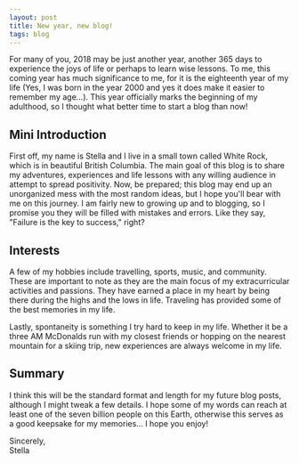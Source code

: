 ```yaml
---
layout: post
title: New year, new blog!
tags: blog
---
```


For many of you, 2018 may be just another year, another 365 days to experience the joys of life or perhaps to learn wise lessons. To me, this coming year has much significance to me, for it is the eighteenth year of my life (Yes, I was born in the year 2000 and yes it does make it easier to remember my age...). This year officially marks the beginning of my adulthood, so I thought what better time to start a blog than now!

## Mini Introduction <br>
First off, my name is Stella and I live in a small town called White Rock, which is in beautiful British Columbia. The main goal of this blog is to share my adventures, experiences and life lessons with any willing audience in attempt to spread positivity. Now, be prepared; this blog may end up an unorganized mess with the most random ideas, but I hope you'll bear with me on this journey. I am fairly new to growing up and to blogging, so I promise you they will be filled with mistakes and errors. Like they say, "Failure is the key to success," right? 

## Interests <br>
A few of my hobbies include travelling, sports, music, and community. These are important to note as they are the main focus of my extracurricular activities and passions. They have earned a place in my heart by being there during the highs and the lows in life. Traveling has provided some of the best memories in my life. 

Lastly, spontaneity is something I try hard to keep in my life. Whether it be a three AM McDonalds run with my closest friends or hopping on the nearest mountain for a skiing trip, new experiences are always welcome in my life. 

## Summary <br>
I think this will be the standard format and length for my future blog posts, although I might tweak a few details. I hope some of my words can reach at least one of the seven billion people on this Earth, otherwise this serves as a good keepsake for my  memories... I hope you enjoy!

Sincerely, <br>
Stella
